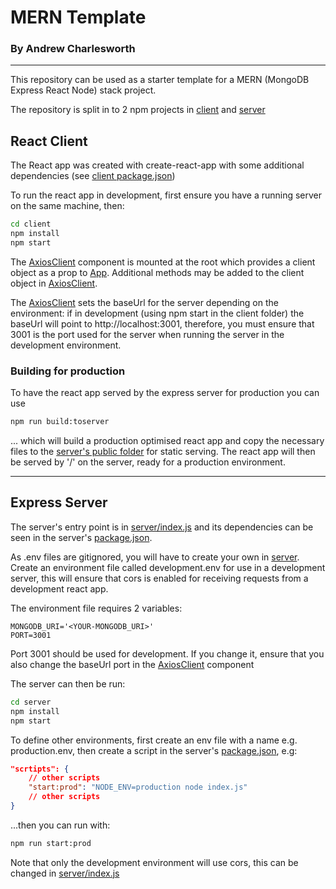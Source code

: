 # MERN Template
### By Andrew Charlesworth
<hr>

This repository can be used as a starter template for a MERN (MongoDB Express React Node) stack project.

The repository is split in to 2 npm projects in [client](./client/) and [server](./server/) 

## React Client

The React app was created with create-react-app with some additional dependencies (see [client package.json](./client/package.json))

To run the react app in development, first ensure you have a running server on the same machine, then:

```bash
cd client
npm install
npm start
```

The [AxiosClient](./client/src/AxiosClient.jsx) component is mounted at the root which provides a client object as a prop to [App](./client/src/App.jsx). Additional methods may be added to the client object in [AxiosClient](./client/src/AxiosClient.jsx).

The [AxiosClient](./client/src/AxiosClient.jsx) sets the baseUrl for the server depending on the environment: if in development (using npm start in the client folder) the baseUrl will point to http://localhost:3001, therefore, you must ensure that 3001 is the port used for the server when running the server in the development environment.

### Building for production

To have the react app served by the express server for production you can use

```bash
npm run build:toserver
```

... which will build a production optimised react app and copy the necessary files to the [server's public folder](./server/public/) for static serving. The react app will then be served by '/' on the server, ready for a production environment.

<hr>

## Express Server

The server's entry point is in [server/index.js](./server/index.js) and its dependencies can be seen in the server's [package.json](./server/package.json).

As .env files are gitignored, you will have to create your own in [server](./server/). Create an environment file called development.env for use in a development server, this will ensure that cors is enabled for receiving requests from a development react app.

The environment file requires 2 variables:

```
MONGODB_URI='<YOUR-MONGODB_URI>'
PORT=3001
```

Port 3001 should be used for development. If you change it, ensure that you also change the baseUrl port in the [AxiosClient](./client/src/AxiosClient.jsx) component

The server can then be run:

```bash
cd server
npm install
npm start
```

To define other environments, first create an env file with a name e.g. production.env, then create a script in the server's [package.json](./server/package.json), e.g:

```json
"scrtipts": {
	// other scripts
	"start:prod": "NODE_ENV=production node index.js"
	// other scripts
}
```

...then you can run with:
```bash
npm run start:prod
```

Note that only the development environment will use cors, this can be changed in [server/index.js](./server/index.js)